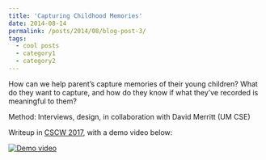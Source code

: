 ```yaml
---
title: 'Capturing Childhood Memories'
date: 2014-08-14
permalink: /posts/2014/08/blog-post-3/
tags:
  - cool posts
  - category1
  - category2
---
```


How can we help parent’s capture memories of their young children? What do they want to capture, and how do they know if what they’ve recorded is meaningful to them?

Method: Interviews, design, in collaboration with David Merritt (UM CSE)

Writeup in [CSCW 2017](http://dl.acm.org/authorize?N42703), with a demo video below:

[![Demo video](https://res.cloudinary.com/marcomontalbano/image/upload/v1603332146/video_to_markdown/images/youtube---De9I97_tPQ-c05b58ac6eb4c4700831b2b3070cd403.jpg)](http://www.youtube.com/watch?v=-De9I97_tPQ "Demo video")

